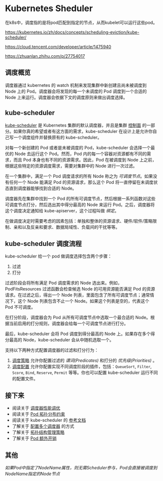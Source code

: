 # Kubernetes Sheduler

在k8s中，调度指的是将pod匹配到指定的节点，从而kubelet可以运行这些pod。

https://kubernetes.io/zh/docs/concepts/scheduling-eviction/kube-scheduler/

https://cloud.tencent.com/developer/article/1475940

https://zhuanlan.zhihu.com/p/27754017

## 调度概览

调度器通过 kubernetes 的 watch 机制来发现集群中新创建且尚未被调度到 Node 上的 Pod。调度器会将发现的每一个未调度的 Pod 调度到一个合适的 Node 上来运行。调度器会依据下文的调度原则来做出调度选择。

## kube-scheduler

[kube-scheduler](https://kubernetes.io/zh/docs/reference/command-line-tools-reference/kube-scheduler/) 是 Kubernetes 集群的默认调度器，并且是集群 [控制面](https://kubernetes.io/zh/docs/reference/glossary/?all=true#term-control-plane) 的一部分。如果你真的希望或者有这方面的需求，kube-scheduler 在设计上是允许你自己写一个调度组件并替换原有的 kube-scheduler。

对每一个新创建的 Pod 或者是未被调度的 Pod，kube-scheduler 会选择一个最优的 Node 去运行这个 Pod。然而，Pod 内的每一个容器对资源都有不同的需求，而且 Pod 本身也有不同的资源需求。因此，Pod 在被调度到 Node 上之前，根据这些特定的资源调度需求，需要对集群中的 Node 进行一次过滤。

在一个集群中，满足一个 Pod 调度请求的所有 Node 称之为 *可调度节点*。如果没有任何一个 Node 能满足 Pod 的资源请求，那么这个 Pod 将一直停留在未调度状态直到调度器能够找到合适的 Node。

调度器先在集群中找到一个 Pod 的所有可调度节点，然后根据一系列函数对这些可调度节点打分，然后选出其中得分最高的 Node 来运行 Pod。之后，调度器将这个调度决定通知给 kube-apiserver，这个过程叫做 *绑定*。

在做调度决定时需要考虑的因素包括：单独和整体的资源请求、硬件/软件/策略限制、亲和以及反亲和要求、数据局域性、负载间的干扰等等。

## kube-scheduler 调度流程

kube-scheduler 给一个 pod 做调度选择包含两个步骤：

1. 过滤
2. 打分

过滤阶段会将所有满足 Pod 调度需求的 Node 选出来。例如，PodFitsResources 过滤函数会检查候选 Node 的可用资源能否满足 Pod 的资源请求。在过滤之后，得出一个 Node 列表，里面包含了所有可调度节点；通常情况下，这个 Node 列表包含不止一个 Node。如果这个列表是空的，代表这个 Pod 不可调度。

在打分阶段，调度器会为 Pod 从所有可调度节点中选取一个最合适的 Node。根据当前启用的打分规则，调度器会给每一个可调度节点进行打分。

最后，kube-scheduler 会将 Pod 调度到得分最高的 Node 上。如果存在多个得分最高的 Node，kube-scheduler 会从中随机选取一个。

支持以下两种方式配置调度器的过滤和打分行为：

1. [调度策略](https://kubernetes.io/docs/reference/scheduling/policies) 允许你配置过滤的 *谓词(Predicates)* 和打分的 *优先级(Priorities)* 。
2. [调度配置](https://kubernetes.io/docs/reference/scheduling/profiles) 允许你配置实现不同调度阶段的插件，包括：`QueueSort`, `Filter`, `Score`, `Bind`, `Reserve`, `Permit` 等等。你也可以配置 kube-scheduler 运行不同的配置文件。

## 接下来

- 阅读关于 [调度器性能调优](https://kubernetes.io/zh/docs/concepts/scheduling-eviction/scheduler-perf-tuning/)
- 阅读关于 [Pod 拓扑分布约束](https://kubernetes.io/zh/docs/concepts/workloads/pods/pod-topology-spread-constraints/)
- 阅读关于 kube-scheduler 的 [参考文档](https://kubernetes.io/zh/docs/reference/command-line-tools-reference/kube-scheduler/)
- 了解关于 [配置多个调度器](https://kubernetes.io/zh/docs/tasks/administer-cluster/configure-multiple-schedulers/) 的方式
- 了解关于 [拓扑结构管理策略](https://kubernetes.io/zh/docs/tasks/administer-cluster/topology-manager/)
- 了解关于 [Pod 额外开销](https://kubernetes.io/zh/docs/concepts/configuration/pod-overhead/)

## 其他

*如果Pod中指定了NodeName属性，则无需Scheduler参与，Pod会直接被调度到NodeName指定的Node节点*